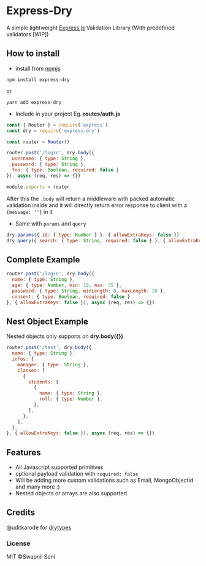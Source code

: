 # Express-Dry
A simple lightweight [Express.js](https://expressjs.com) Validation Library (With predefined validators [WIP])

## How to install
- install from [npmjs](https://www.npmjs.com/package/express-dry)
```
npm install express-dry
```
or
```
yarn add express-dry
```

- Include in your project
Eg. **routes/auth.js**
```js
const { Router } = require('express')
const dry = require('express-dry')

const router = Router()

router.post('/login', dry.body({
  username: { type: String },
  password: { type: String },
  foo: { type: Boolean, required: false }
}), async (req, res) => {})

module.exports = router
```
After this the `.body` will return a middleware with packed automatic validation inside and it will directly return error response to client with a `{message: ''}` in it

- Same with `params` and `query`

```js
dry.params({ id: { type: Number } }, { allowExtraKeys: false })
dry.query({ search: { type: String, required: false } }, { allowExtraKeys: true, statusCode: 200 })
```

## Complete Example
```js
router.post('/login', dry.body({
  name: { type: String },
  age: { type: Number, min: 18, max: 35 },
  password: { type: String, minLength: 8, maxLength: 20 },
  consent: { type: Boolean, required: false }
}, { allowExtraKeys: false }), async (req, res) => {})
```

## Nest Object Example
Nested objects only supports on **dry.body({})**

```js
router.post('/test', dry.body({
  name: { type: String },
  infos: {
    manager: { type: String },
    classes: [
      {
        students: [
          {
            name: { type: String },
            roll: { type: Number },
          },
        ],
      },
    ],
  },
}, { allowExtraKeys: false }), async (req, res) => {})
```

## Features
- All Javascript supported primitives
- optional payload validation with `required: false`
- Will be adding more custom validations such as Email, MongoObjectId and many more :)
- Nested objects or arrays are also supported

## Credits
@uditkarode for [drytypes](https://www.npmjs.com/package/drytypes)

### License
MIT &copy;Swapnil Soni

